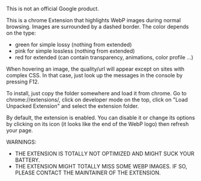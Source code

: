 This is not an official Google product.

This is a chrome Extension that highlights WebP images during normal browsing.
Images are surrounded by a dashed border. The color depends on the type:
- green for simple lossy (nothing from extended)
- pink for simple lossless (nothing from extended)
- red for extended (can contain transparency, animations, color profile ...)

When hovering an image, the quality/url will appear except on sites with complex
CSS. In that case, just look up the messages in the console by pressing F12.

To install, just copy the folder somewhere and load it from chrome.
Go to chrome://extensions/, click on developer mode on the top, click
on "Load Unpacked Extension" and select the extension folder.

By default, the extension is enabled. You can disable it or change its options
by clicking on its icon (it looks like the end of the WebP logo) then refresh
your page.

WARNINGS:
- THE EXTENSION IS TOTALLY NOT OPTIMIZED AND MIGHT SUCK YOUR BATTERY.
- THE EXTENSION MIGHT TOTALLY MISS SOME WEBP IMAGES. IF SO, PLEASE CONTACT THE
MAINTAINER OF THE EXTENSION.
